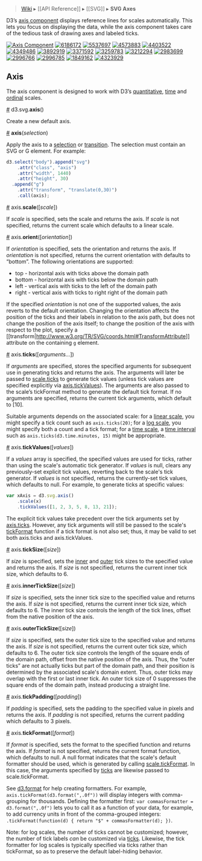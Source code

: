> [Wiki](Home) ▸ [[API Reference]] ▸ [[SVG]] ▸ **SVG Axes**

D3’s [axis component](http://bl.ocks.org/1166403) displays reference lines for scales automatically. This lets you focus on displaying the data, while the axis component takes care of the tedious task of drawing axes and labeled ticks.

[![Axis Component](http://bl.ocks.org/mbostock/raw/1166403/thumbnail.png)](http://bl.ocks.org/mbostock/1166403)
[![6186172](http://bl.ocks.org/mbostock/raw/6186172/thumbnail.png)](http://bl.ocks.org/mbostock/6186172)
[![5537697](http://bl.ocks.org/mbostock/raw/5537697/thumbnail.png)](http://bl.ocks.org/mbostock/5537697)
[![4573883](http://bl.ocks.org/mbostock/raw/4573883/thumbnail.png)](http://bl.ocks.org/mbostock/4573883)
[![4403522](http://bl.ocks.org/mbostock/raw/4403522/thumbnail.png)](http://bl.ocks.org/mbostock/4403522)
[![4349486](http://bl.ocks.org/mbostock/raw/4349486/thumbnail.png)](http://bl.ocks.org/mbostock/4349486)
[![3892919](http://bl.ocks.org/mbostock/raw/3892919/thumbnail.png)](http://bl.ocks.org/mbostock/3892919)
[![3371592](http://bl.ocks.org/mbostock/raw/3371592/thumbnail.png)](http://bl.ocks.org/mbostock/3371592)
[![3259783](http://bl.ocks.org/mbostock/raw/3259783/thumbnail.png)](http://bl.ocks.org/mbostock/3259783)
[![3212294](http://bl.ocks.org/mbostock/raw/3212294/thumbnail.png)](http://bl.ocks.org/mbostock/3212294)
[![2983699](http://bl.ocks.org/mbostock/raw/2983699/thumbnail.png)](http://bl.ocks.org/mbostock/2983699)
[![2996766](http://bl.ocks.org/mbostock/raw/2996766/thumbnail.png)](http://bl.ocks.org/mbostock/2996766)
[![2996785](http://bl.ocks.org/mbostock/raw/2996785/thumbnail.png)](http://bl.ocks.org/mbostock/2996785)
[![1849162](http://bl.ocks.org/mbostock/raw/1849162/thumbnail.png)](http://bl.ocks.org/mbostock/1849162)
[![4323929](http://bl.ocks.org/mbostock/raw/4323929/thumbnail.png)](http://bl.ocks.org/mbostock/4323929)

## Axis

The axis component is designed to work with D3’s [quantitative](Quantitative-Scales), [time](Time-Scales) and [ordinal](Ordinal-Scales) scales.

<a name="axis" href="SVG-Axes#wiki-axis">#</a> d3.svg.<b>axis</b>()

Create a new default axis.

<a name="_axis" href="SVG-Axes#wiki-_axis">#</a> <b>axis</b>(<i>selection</i>)

Apply the axis to a [selection](Selections) or [transition](Transitions). The selection must contain an SVG or G element. For example:

```js
d3.select("body").append("svg")
    .attr("class", "axis")
    .attr("width", 1440)
    .attr("height", 30)
  .append("g")
    .attr("transform", "translate(0,30)")
    .call(axis);
```

<a name="scale" href="#wiki-scale">#</a> axis.<b>scale</b>([<i>scale</i>])

If *scale* is specified, sets the scale and returns the axis. If *scale* is not specified, returns the current scale which defaults to a linear scale.

<a name="orient" href="#wiki-orient">#</a> axis.<b>orient</b>([<i>orientation</i>])

If *orientation* is specified, sets the orientation and returns the axis. If *orientation* is not specified, returns the current orientation with defaults to “bottom”. The following orientations are supported:

* top - horizontal axis with ticks above the domain path
* bottom - horizontal axis with ticks below the domain path
* left - vertical axis with ticks to the left of the domain path
* right - vertical axis with ticks to right right of the domain path

If the specified *orientation* is not one of the supported values, the axis reverts to the default orientation. Changing the orientation affects the position of the ticks and their labels in relation to the axis path, but does not change the position of the axis itself; to change the position of the axis with respect to the plot, specify a [[transform|http://www.w3.org/TR/SVG/coords.html#TransformAttribute]] attribute on the containing `g` element.

<a name="ticks" href="#wiki-ticks">#</a> axis.<b>ticks</b>([<i>arguments…</i>])

If *arguments* are specified, stores the specified arguments for subsequent use in generating ticks and returns the axis. The arguments will later be passed to [scale.ticks](Quantitative-Scales#wiki-linear_ticks) to generate tick values (unless tick values are specified explicitly via [axis.tickValues](#wiki-tickValues)). The arguments are also passed to the scale’s tickFormat method to generate the default tick format. If no arguments are specified, returns the current tick arguments, which default to [10].

Suitable arguments depends on the associated scale: for a [linear scale](Quantitative-Scales), you might specify a tick count such as `axis.ticks(20)`; for a [log scale](Quantitative-Scales#wiki-log_tickFormat), you might specify both a count and a tick format; for a [time scale](Time-Scales#wiki-ticks), a [time interval](Time-Intervals) such as `axis.ticks(d3.time.minutes, 15)` might be appropriate.

<a name="tickValues" href="#wiki-tickValues">#</a> axis.<b>tickValues</b>([<i>values</i>])

If a *values* array is specified, the specified values are used for ticks, rather than using the scale's automatic tick generator. If *values* is null, clears any previously-set explicit tick values, reverting back to the scale's tick generator. If *values* is not specified, returns the currently-set tick values, which defaults to null. For example, to generate ticks at specific values:

```js
var xAxis = d3.svg.axis()
    .scale(x)
    .tickValues([1, 2, 3, 5, 8, 13, 21]);
```

The explicit tick values take precedent over the tick arguments set by [axis.ticks](#wiki-ticks). However, any  tick arguments will still be passed to the scale's [tickFormat](Quantitative-Scales#wiki-linear_tickFormat) function if a tick format is not also set; thus, it may be valid to set both axis.ticks and axis.tickValues.

<a name="tickSize" href="#wiki-tickSize">#</a> axis.<b>tickSize</b>([<i>size</i>])

If *size* is specified, sets the [inner](#wiki-innerTickSize) and [outer](#wiki-outerTickSize) tick sizes to the specified value and returns the axis. If *size* is not specified, returns the current inner tick size, which defaults to 6.

<a name="innerTickSize" href="#wiki-innerTickSize">#</a> axis.<b>innerTickSize</b>([<i>size</i>])

If *size* is specified, sets the inner tick size to the specified value and returns the axis. If *size* is not specified, returns the current inner tick size, which defaults to 6. The inner tick size controls the length of the tick lines, offset from the native position of the axis.

<a name="outerTickSize" href="#wiki-outerTickSize">#</a> axis.<b>outerTickSize</b>([<i>size</i>])

If *size* is specified, sets the outer tick size to the specified value and returns the axis. If *size* is not specified, returns the current outer tick size, which defaults to 6. The outer tick size controls the length of the square ends of the domain path, offset from the native position of the axis. Thus, the “outer ticks” are not actually ticks but part of the domain path, and their position is determined by the associated scale's domain extent. Thus, outer ticks may overlap with the first or last inner tick. An outer tick size of 0 suppresses the square ends of the domain path, instead producing a straight line.

<a name="tickPadding" href="#wiki-tickPadding">#</a> axis.<b>tickPadding</b>([<i>padding</i>])

If *padding* is specified, sets the padding to the specified value in pixels and returns the axis. If *padding* is not specified, returns the current padding which defaults to 3 pixels.

<a name="tickFormat" href="#wiki-tickFormat">#</a> axis.<b>tickFormat</b>([<i>format</i>])

If *format* is specified, sets the format to the specified function and returns the axis. If *format* is not specified, returns the current format function, which defaults to null. A null format indicates that the scale's default formatter should be used, which is generated by calling [scale.tickFormat](Quantitative-Scales#wiki-linear_tickFormat). In this case, the arguments specified by [ticks](#wiki-ticks) are likewise passed to scale.tickFormat.

See [d3.format](Formatting#wiki-d3_format) for help creating formatters. For example, `axis.tickFormat(d3.format(",.0f"))` will display integers with comma-grouping for thousands. Defining the formatter first: `var commasFormatter = d3.format(",.0f")` lets you to call it as a function of your data, for example, to add currency units in front of the comma-grouped integers: `.tickFormat(function(d) { return "$" + commasFormatter(d); })`.

Note: for log scales, the number of ticks cannot be customized; however, the number of tick labels *can* be customized via [ticks](#wiki-ticks). Likewise, the tick formatter for log scales is typically specified via ticks rather than tickFormat, so as to preserve the default label-hiding behavior.